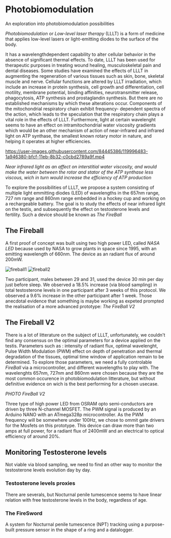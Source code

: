 # Photobiomodulation
An exploration into photobiomodulation possibilities

*Photobiomodulation* or *Low-level laser therapy* (LLLT) is a form of medicine that applies low-level lasers or light-emitting diodes to the surface of the body. 

It has a wavelengthdependent capability to alter cellular behavior in the absence of significant thermal effects. To date, LLLT has been used for therapeutic purposes in treating wound healing, musculoskeletal pain and dental diseases. Some studies have examined the effects of LLLT in augmenting the regeneration of various tissues such as skin, bone, skeletal muscle and nerve. Cellular functions are altered by LLLT irradiation, which include an increase in protein synthesis, cell growth and differentiation, cell motility, membrane potential, binding affinities, neurotransmitter release, phagocytosis, ATP synthesis and prostaglandin synthesis. But there are no established mechanisms by which these alterations occur. Components of the mitochondrial respiratory chain exhibit frequency- dependent spectra of the action, which leads to the speculation that the respiratory chain plays a vital role in the effects of LLLT. Furthermore, light at certain wavelenght seems to have an effect on intramitochondrial water viscosity gradients which would be an other mechanism of action of near-infrared and infrared light on ATP synthase, the smallest known rotary motor in nature, and helping it operates at higher efficiencies.

https://user-images.githubusercontent.com/84445386/119996483-1a946380-bfcf-11eb-8b32-c0cbd2789a9f.mp4

*Near infrared light as an affect on interstitial water viscosity, and would make the water between the rotor and stator of the ATP synthase less viscous, wich in turn would increase the efficiency of ATP production*

To explore the possibilities of LLLT, we propose a system consisting of multiple light emmitting diodes (LED) of wavelengths in the 657nm range, 727 nm range and 860nm range embedded in a hockey cup and working on a rechargeable battery.
The goal is to study the effects of near infrared light on the testis, and subsequently the effect on testosterone levels and fertility.
Such a device should be known as *The FireBall*

## The Fireball
A first proof of concept was built using two high power LED, called *NASA LED* because used by NASA to grow plants in space since 1995, with an emitting wavelength of 660nm. The device as an radiant flux of around 200mW.

![fireball1](https://user-images.githubusercontent.com/84445386/119970668-4fdd8900-bfb0-11eb-8a42-583f6439f54a.PNG)
![fireball2](https://user-images.githubusercontent.com/84445386/119970807-78fe1980-bfb0-11eb-9a8e-93a6b6381d15.PNG)

Two participant, males between 29 and 31, used the device 30 min per day just before sleep. We observed a 18.5% increase (via blood sampling) in total testosterone levels in one participant after 3 weeks of this protocol. We observed a 9.6% increase in the other participant after 1 week. Those anecdotal evidence that something is maybe working as expeted prompted the realisation of a more advanced prototype: *The FireBall V2*

## The Fireball V2

There is a lot of litterature on the subject of LLLT, unfortunately, we couldn't find any consensus on the optimal parameters for a device applied on the testis. Parameters such as : intensity of radiant flux, optimal wavelenght, Pulse Width Modulation (PWM) effect on depth of penetration and thermal degradation of the tissues, optimal time window of application remain to be determined.
To explore those parameters, we need a fully controlable *FireBall* via a microcontroller, and different wavelengths to play with. The wavelenghts 657nm, 727nm and 860nm were chosen because they are the most common occurence in photobiomodulation litterature, but without definitive evidence on wich is the best performing for a chosen usecase.

*PHOTO FireBall V2*

Three type of high power LED from OSRAM opto semi-conductors are driven by three N-channel MOSFET. The PWM signal is produced by an Arduino NANO with an ATmega328p microcontroller. As the PWM frequency will be somewhere under 100Hz, we chose to ommit gate drivers for the Mosfets on this prototype.
This device can draw more than two amps at full power, for a radiant flux of 2400mW and an electrical to optical efficiency of around 20%.

## Monitoring Testosterone levels
Not viable via blood sampling, we need to find an other way to monitor the testosterone levels evolution day by day.
### Testosterone levels proxies
There are severals, but Nocturnal penile tumescence seems to have linear relation with free testosterone levels in the body, regardless of age.
### The FireSword
A system for Nocturnal penile tumescence (NPT) tracking using a purpose-built pressure sensor in the shape of a ring and a datalogger.
